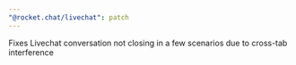 ```yaml
---
"@rocket.chat/livechat": patch
---
```


Fixes Livechat conversation not closing in a few scenarios due to cross-tab interference
